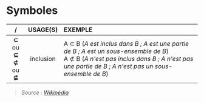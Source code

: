 # Symboles

|/|USAGE(S)|EXEMPLE|
|:--:|:--:|:--|
|**⊂** ou **⊆**<br>**⊄** ou **⊈**|inclusion|A ⊂ B (_A est inclus dans B ; A est une partie de B ; A est un sous-ensemble de B_)<br>A ⊄ B (_A n'est pas inclus dans B ; A n'est pas une partie de B ; A n'est pas un sous-ensemble de B_)|

> _Source : [Wikipédia](https://fr.wikipedia.org/wiki/Table_de_symboles_math%C3%A9matiques)_
